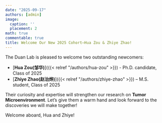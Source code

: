 ```yaml
---
date: "2025-09-17"
authors: [admin]
image:
  caption: ''
  placement: 2
math: true
commentable: true
title: Welcome Our New 2025 Cohort—Hua Zou & Zhiye Zhao!
---
```


The Duan Lab is pleased to welcome two outstanding newcomers:

- [**Hua Zou(邹华)**]({{< relref "/authors/hua-zou" >}}) - Ph.D. candidate, Class of 2025  
- [**Zhiye Zhao(赵治烨)**]({{< relref "/authors/zhiye-zhao" >}}) – M.S. student, Class of 2025  

Their curiosity and expertise will strengthen our research on **Tumor Microenvironment**. Let’s give them a warm hand and look forward to the discoveries we will make together!

Welcome aboard, Hua and Zhiye!